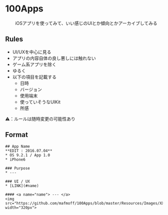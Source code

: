 # 100Apps
　　
iOSアプリを使ってみて、いい感じのUIとか傾向とかアーカイブしてみる

## Rules

* UI/UXを中心に見る
* アプリの内容自体の良し悪しには触れない
* ゲーム系アプリを除く
* ゆるく
* 以下の項目を記載する
  * 日時
  * バージョン
  * 使用端末
  * 使っていそうなUIKit
  * 所感

⚠️：ルールは随時変更の可能性あり

## Format

```
## App Name
**EDIT : 2016.07.04**
* OS 9.2.1 / App 1.0
* iPhone6

### Purpose
* ---

### UI / UX
* [LINK](#name)

#### <a name="name"> --- </a>
<img src="https://github.com/mafmoff/100Apps/blob/master/Resources/Images/XXXX.gif" width="320px">

```
